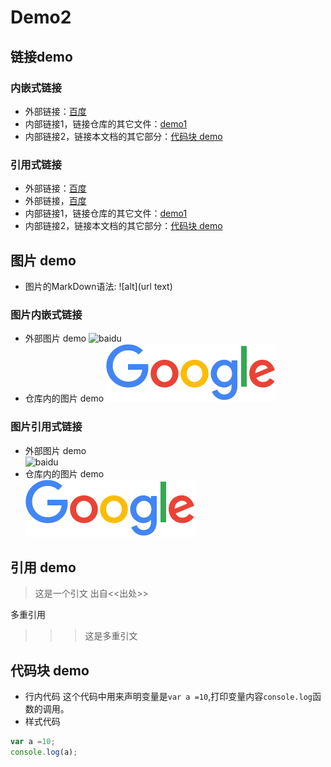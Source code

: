 # Demo2

## 链接demo
### 内嵌式链接
- 外部链接：[百度](http://www.baidu.com)
- 内部链接1，链接仓库的其它文件：[demo1](demo1.md)
- 内部链接2，链接本文档的其它部分：[代码块 demo](demo2.md#代码块-demo)

### 引用式链接
- 外部链接：[百度]
- 外部链接，[百度][baidu]
- 内部链接1，链接仓库的其它文件：[demo1]
- 内部链接2，链接本文档的其它部分：[代码块 demo]

## 图片 demo
- 图片的MarkDown语法:
  ![alt](url text)
### 图片内嵌式链接
- 外部图片 demo
  ![baidu](https://www.baidu.com/img/bd_logo1.png "百度网站")
- 仓库内的图片 demo
  ![](images/googlelogo.png)
### 图片引用式链接
- 外部图片 demo  
  ![baidu][baidu_logo]
- 仓库内的图片 demo    
  ![][google_logo]
  
## 引用 demo
> 这是一个引文
出自<<出处>>

多重引用 
>>>这是多重引文

## 代码块 demo
- 行内代码
这个代码中用来声明变量是`var a =10`,打印变量内容`console.log`函数的调用。  
- 样式代码
```javascript
var a =10;
console.log(a);
```

<!--- 下面是本文档中引用到的链接 -->
[百度]:http://www.baidu.com
[baidu]:http://www.baidu.com
[demo1]:demo1.md
[代码块 demo]:demo2.md#代码块-demo
[baidu_logo]:https://www.baidu.com/img/bd_logo1.png
[google_logo]:images/googlelogo.png
